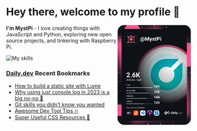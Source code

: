 # Hey there, welcome to my profile 👋

<a href="https://app.daily.dev/MystPi"><img src="https://github.com/MystPi/MystPi/blob/main/devcard.svg" width="200" alt="MystPi's Dev Card" align="right"/></a>

**I'm MystPi** - I love creating things with JavaScript and Python, exploring new open source projects, and tinkering with Raspberry Pi.

![My skills](https://skillicons.dev/icons?i=svelte,js,html,css,py,raspberrypi,react,tailwind)

### [Daily.dev](https://daily.dev) Recent Bookmarks
<!-- daily.dev BOOKMARKS:START -->
- [How to build a static site with Lume](https://app.daily.dev/posts/n6eHVip53?utm_source=rss&utm_medium=bookmarks&utm_campaign=Itr6mLfRdMms0HCyePtl9)
- [Why using just console.log in 2023 is a big no-no 🚀](https://app.daily.dev/posts/qf09zw3gh?utm_source=rss&utm_medium=bookmarks&utm_campaign=Itr6mLfRdMms0HCyePtl9)
- [Git skills you didn’t know you wanted](https://app.daily.dev/posts/CyoQXfimo?utm_source=rss&utm_medium=bookmarks&utm_campaign=Itr6mLfRdMms0HCyePtl9)
- [Awesome Dev Tool Tips 🔥](https://app.daily.dev/posts/RRiV8zu39?utm_source=rss&utm_medium=bookmarks&utm_campaign=Itr6mLfRdMms0HCyePtl9)
- [Super Useful CSS Resources 🌈](https://app.daily.dev/posts/_2BztdGT6?utm_source=rss&utm_medium=bookmarks&utm_campaign=Itr6mLfRdMms0HCyePtl9)
<!-- daily.dev BOOKMARKS:END -->
